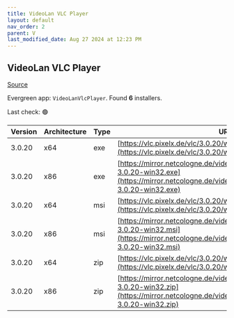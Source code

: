 ```yaml
---
title: VideoLan VLC Player 
layout: default
nav_order: 2
parent: V
last_modified_date: Aug 27 2024 at 12:23 PM
---
```


## VideoLan VLC Player 

[Source](https://www.videolan.org/vlc/)

Evergreen app: `VideoLanVlcPlayer`. Found **6** installers.

Last check: 🟢

| Version | Architecture | Type | URI                                                                                                                                                                |
| ------- | ------------ | ---- | ------------------------------------------------------------------------------------------------------------------------------------------------------------------ |
| 3.0.20  | x64          | exe  | [https://vlc.pixelx.de/vlc/3.0.20/win64/vlc-3.0.20-win64.exe](https://vlc.pixelx.de/vlc/3.0.20/win64/vlc-3.0.20-win64.exe)                                         |
| 3.0.20  | x86          | exe  | [https://mirror.netcologne.de/videolan.org/vlc/3.0.20/win32/vlc-3.0.20-win32.exe](https://mirror.netcologne.de/videolan.org/vlc/3.0.20/win32/vlc-3.0.20-win32.exe) |
| 3.0.20  | x64          | msi  | [https://vlc.pixelx.de/vlc/3.0.20/win64/vlc-3.0.20-win64.msi](https://vlc.pixelx.de/vlc/3.0.20/win64/vlc-3.0.20-win64.msi)                                         |
| 3.0.20  | x86          | msi  | [https://mirror.netcologne.de/videolan.org/vlc/3.0.20/win32/vlc-3.0.20-win32.msi](https://mirror.netcologne.de/videolan.org/vlc/3.0.20/win32/vlc-3.0.20-win32.msi) |
| 3.0.20  | x64          | zip  | [https://vlc.pixelx.de/vlc/3.0.20/win64/vlc-3.0.20-win64.zip](https://vlc.pixelx.de/vlc/3.0.20/win64/vlc-3.0.20-win64.zip)                                         |
| 3.0.20  | x86          | zip  | [https://mirror.netcologne.de/videolan.org/vlc/3.0.20/win32/vlc-3.0.20-win32.zip](https://mirror.netcologne.de/videolan.org/vlc/3.0.20/win32/vlc-3.0.20-win32.zip) |
